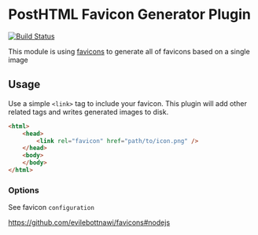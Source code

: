 # PostHTML Favicon Generator Plugin

[![Build Status](https://travis-ci.org/mohsen1/posthtml-favicons.svg?branch=master)](https://travis-ci.org/mohsen1/posthtml-favicons)

This module is using [favicons](https://github.com/evilebottnawi/favicons) to generate all of favicons based on a single image

## Usage

Use a simple `<link>` tag to include your favicon. This plugin will add other related tags and writes generated images to disk.

```html
<html>
    <head>
        <link rel="favicon" href="path/to/icon.png" />
    </head>
    <body>
    </body>
</html>
```

### Options

See favicon `configuration`

https://github.com/evilebottnawi/favicons#nodejs
